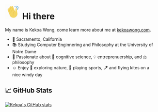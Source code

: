 # <img src="https://raw.githubusercontent.com/kekoawong/kekoawong/master/wave.gif" width="50px" align="bottom"> Hi there 
My name is Kekoa Wong, come learn more about me at [kekoawong.com](https://kekoawong.com/).

- 📍 Sacramento, California
- 📚 Studying Computer Enginnering and Philosophy at the University of Notre Dame 
- 💭 Passionate about 🧠 cognitive science, 💡 entreprenuership, and ⚖️ philosophy
- ☺️ Enjoy 🌲 exploring nature, 🏀 playing sports, 🪁 and flying kites on a nice windy day


## &#x1f4c8; GitHub Stats
[![Kekoa's GitHub stats](https://github-readme-stats.vercel.app/api?username=kekoawong&show_icons=true&hide=stars,issues,contribs&theme=tokyonight)](https://github.com/anuraghazra/github-readme-stats)

<!--
**kekoawong/kekoawong** is a ✨ _special_ ✨ repository because its `README.md` (this file) appears on your GitHub profile.

Here are some ideas to get you started:

- 🔭 I’m currently working on ...
- 🌱 I’m currently learning ...
- 👯 I’m looking to collaborate on ...
- 🤔 I’m looking for help with ...
- 💬 Ask me about ...
- 📫 How to reach me: ...
- 😄 Pronouns: ...
- ⚡ Fun fact: ...
-->
